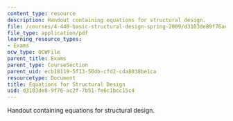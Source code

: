 ```yaml
---
content_type: resource
description: Handout containing equations for structural design.
file: /courses/4-440-basic-structural-design-spring-2009/d3103de89f76ac2f7b51fe6c1bcc15c4_MIT4_440s09_exam02_equations.pdf
file_type: application/pdf
learning_resource_types:
- Exams
ocw_type: OCWFile
parent_title: Exams
parent_type: CourseSection
parent_uid: ecb18119-5f13-56db-cfd2-cda8038be1ca
resourcetype: Document
title: Equations for Structural Design
uid: d3103de8-9f76-ac2f-7b51-fe6c1bcc15c4
---
```

Handout containing equations for structural design.

